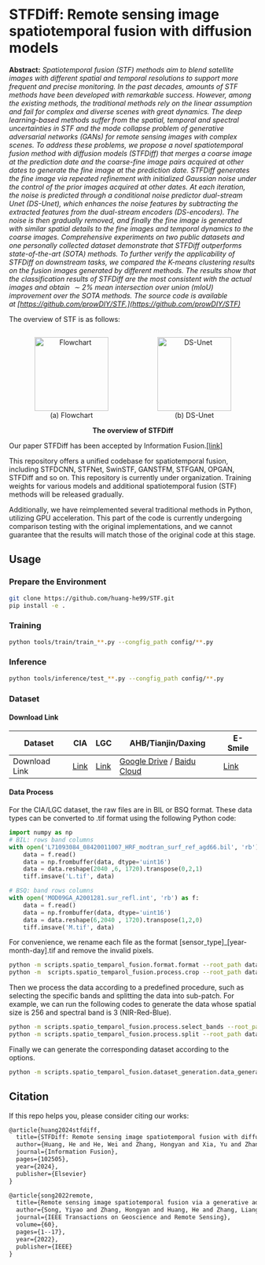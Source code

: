 
# STFDiff: Remote sensing image spatiotemporal fusion with diffusion models

**Abstract:** *Spatiotemporal fusion (STF) methods aim to blend satellite images with different spatial and temporal resolutions to support more frequent and precise monitoring. In the past decades, amounts of STF methods have been developed with remarkable success. However, among the existing methods, the traditional methods rely on the linear assumption and fail for complex and diverse scenes with great dynamics. The deep learning-based methods suffer from the spatial, temporal and spectral uncertainties in STF and the mode collapse problem of generative adversarial networks (GANs) for remote sensing images with complex scenes. To address these problems, we propose a novel spatiotemporal fusion method with diffusion models (STFDiff) that merges a coarse image at the prediction date and the coarse-fine image pairs acquired at other dates to generate the fine image at the prediction date. STFDiff generates the fine image via repeated refinement with initialized Gaussian noise under the control of the prior images acquired at other dates. At each iteration, the noise is predicted through a conditional noise predictor dual-stream Unet (DS-Unet), which enhances the noise features by subtracting the extracted features from the dual-stream encoders (DS-encoders). The noise is then gradually removed, and finally the fine image is generated with similar spatial details to the fine images and temporal dynamics to the coarse images. Comprehensive experiments on two public datasets and one personally collected dataset demonstrate that STFDiff outperforms state-of-the-art (SOTA) methods. To further verify the applicability of STFDiff on downstream tasks, we compared the K-means clustering results on the fusion images generated by different methods. The results show that the classification results of STFDiff are the most consistent with the actual images and obtain $\sim2\%$ mean intersection over union (mIoU) improvement over the SOTA methods. The source code is available at [https://github.com/prowDIY/STF.](https://github.com/prowDIY/STF)*

The overview of STF is as follows:

<div style="text-align: center;">
  <div style="display: flex; justify-content: center; gap: 20px; margin-top: 10px;">
    <figure style="text-align: center;">
      <img title="Flowchart" src="assets/methodology_flowchart.png" height="150" alt="Flowchart">
      <figcaption>(a) Flowchart</figcaption>
    </figure>
    <figure style="text-align: center;">
      <img title="DS-Unet" src="assets/methodology_Unet.png" height="150" alt="DS-Unet">
      <figcaption>(b) DS-Unet</figcaption>
    </figure>
  </div>
  <figcaption><strong>The overview of STFDiff</strong></figcaption>
</div>

Our paper STFDiff has been accepted by Information Fusion.[[link]](https://www.sciencedirect.com/science/article/pii/S1566253524002835)

This repository offers a unified codebase for spatiotemporal fusion, including STFDCNN, STFNet, SwinSTF, GANSTFM, STFGAN, OPGAN, STFDiff and so on.
This repository is currently under organization. Training weights for various models and additional spatiotemporal fusion (STF) methods will be released gradually.

Additionally, we have reimplemented several traditional methods in Python, utilizing GPU acceleration. This part of the code is currently undergoing comparison testing with the original implementations, and we cannot guarantee that the results will match those of the original code at this stage.

## Usage

### Prepare the Environment

```bash
git clone https://github.com/huang-he99/STF.git
pip install -e .
```

### Training

```bash
python tools/train/train_**.py --congfig_path config/**.py
```

### Inference

```bash
python tools/inference/test_**.py --congfig_path config/**.py
```

### Dataset

#### Download Link

| Dataset       | CIA                                             | LGC                                             | AHB/Tianjin/Daxing                                                                                                                                  | E-Smile                                                           |
| ------------- | ----------------------------------------------- | ----------------------------------------------- | --------------------------------------------------------------------------------------------------------------------------------------------------- | ----------------------------------------------------------------- |
| Download Link | [Link](http://dx.doi.org/10.4225/08/5111AC0BF1229) | [Link](http://dx.doi.org/10.4225/08/5111AC0BF1229) | [Google Drive](https://drive.google.com/drive/folders/1yzw-4TaY6GcLPIRNFBpchETrFKno30he) / [Baidu Cloud](https://pan.baidu.com/s/1ymgud6tnY6XB5CTCXPUfnw) | [Link](https://www.kaggle.com/datasets/yuxiawhu/extra-data-in-smile) |

#### Data Process

For the CIA/LGC dataset, the raw files are in BIL or BSQ format. These data types can be converted to .tif format using the following Python code:

```python
import numpy as np
# BIL: rows band columns
with open('L71093084_08420011007_HRF_modtran_surf_ref_agd66.bil', 'rb') as f:
    data = f.read()
    data = np.frombuffer(data, dtype='uint16')
    data = data.reshape(2040 ,6, 1720).transpose(0,2,1)
    tiff.imsave('L.tif', data)

# BSQ: band rows columns
with open('MOD09GA_A2001281.sur_refl.int', 'rb') as f:
    data = f.read()
    data = np.frombuffer(data, dtype='uint16')
    data = data.reshape(6,2040 , 1720).transpose(1,2,0)
    tiff.imsave('M.tif', data)
```

For convenience, we rename each file as the format [sensor_type]_[year-month-day].tif and remove the invalid pixels.

```bash
python -m scripts.spatio_temparol_fusion.format.format --root_path data/spatio_temporal_fusion --src_data_prefix raw_data --tar_data_prefix format_data
python -m  scripts.spatio_temparol_fusion.process.crop --root_path data/spatio_temporal_fusion --src_data_prefix public_processing_data/format_data --tar_data_prefix public_processing_data/format_data/crop_{}_{}_{}_{}
```

Then we process the data according to a predefined procedure, such as selecting the specific bands and splitting the data into sub-patch.
For example, we can run the following codes to generate the data whose spatial size is 256 and spectral band is 3 (NIR-Red-Blue).

```bash
python -m scripts.spatio_temparol_fusion.process.select_bands --root_path data/spatio_temporal_fusion --src_data_prefix public_processing_data/format_data/crop_{}_{}_{}_{} --tar_data_prefix public_processing_data/format_data/crop_{}_{}_{}_{}/band_{} --band_list 4 3 2
python -m scripts.spatio_temparol_fusion.process.split --root_path data/spatio_temporal_fusion --src_data_prefix public_processing_data/format_data/crop_{}_{}_{}_{}/band_4-3-2 --tar_data_prefix public_processing_data/format_data/crop_{}_{}_{}_{}/band_4-3-2/split_size_{}_stride_{} --img_patch_size 256 --stride 128
```

Finally we can generate the corresponding dataset according to the options.

```bash
python -m scripts.spatio_temparol_fusion.dataset_generation.data_generation --root_path data/spatio_temporal_fusion --src_data_prefix public_processing_data/format_data/split_size_256_stride_128 --tar_data_prefix hh_setting-1-patch --dataset_setting_congfig_path scripts/spatio_temparol_fusion/dataset_generation/dataset_config/hh_setting.py
```

## Citation

If this repo helps you, please consider citing our works:

```tex
@article{huang2024stfdiff,
  title={STFDiff: Remote sensing image spatiotemporal fusion with diffusion models},
  author={Huang, He and He, Wei and Zhang, Hongyan and Xia, Yu and Zhang, Liangpei},
  journal={Information Fusion},
  pages={102505},
  year={2024},
  publisher={Elsevier}
}

@article{song2022remote,
  title={Remote sensing image spatiotemporal fusion via a generative adversarial network with one prior image pair},
  author={Song, Yiyao and Zhang, Hongyan and Huang, He and Zhang, Liangpei},
  journal={IEEE Transactions on Geoscience and Remote Sensing},
  volume={60},
  pages={1--17},
  year={2022},
  publisher={IEEE}
}
```
